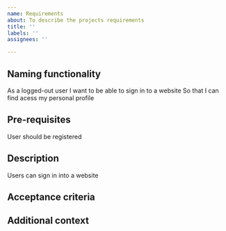 ```yaml
---
name: Requirements
about: To describe the projects requirements
title: ''
labels: ''
assignees: ''

---
```


## Naming functionality
As a logged-out user
I want to be able to sign in to a website
So that I can find acess my personal profile

## Pre-requisites
User should be registered

## Description
Users can sign in into a website

## Acceptance criteria

## Additional context

